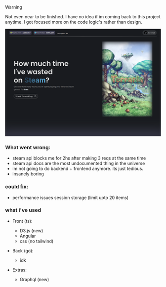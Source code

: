 > [!WARNING]  
> Not even near to be finished. I have no idea if im coming back to this project anytime. I got focused more on the code logic's rather than design.

![landing](./.github/landing.png)

### What went wrong:

- steam api blocks me for 2hs after making 3 reqs at the same time
- steam api docs are the most undocumented thing in the universe
- im not going to do backend + frontend anymore. its just tedious.
- insanely boring

### could fix:

- performance issues session storage (limit upto 20 items)

### what i've used

- Front (ts):

  - D3.js (new)
  - Angular
  - css (no tailwind)

- Back (go):

  - idk

- Extras:

  <!-- - Testing (new)
  - Docker (new)
  - Deploy (new)
  - GitHub Actions (? new) -->

  - Graphql (new)
